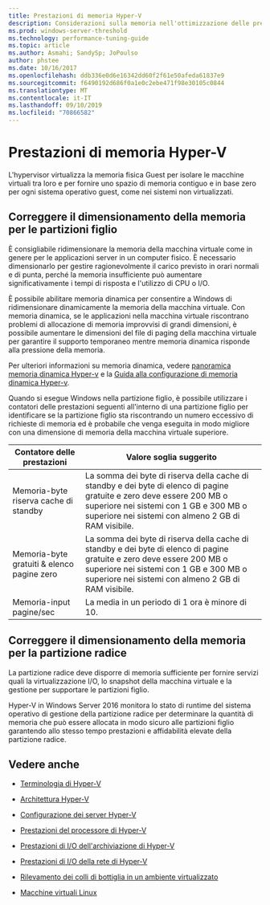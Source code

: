 ```yaml
---
title: Prestazioni di memoria Hyper-V
description: Considerazioni sulla memoria nell'ottimizzazione delle prestazioni di Hyper-V
ms.prod: windows-server-threshold
ms.technology: performance-tuning-guide
ms.topic: article
ms.author: Asmahi; SandySp; JoPoulso
author: phstee
ms.date: 10/16/2017
ms.openlocfilehash: ddb336e0d6e16342dd60f2f61e50afeda61837e9
ms.sourcegitcommit: f6490192d686f0a1e0c2ebe471f98e30105c0844
ms.translationtype: MT
ms.contentlocale: it-IT
ms.lasthandoff: 09/10/2019
ms.locfileid: "70866582"
---
```

# <a name="hyper-v-memory-performance"></a>Prestazioni di memoria Hyper-V


L'hypervisor virtualizza la memoria fisica Guest per isolare le macchine virtuali tra loro e per fornire uno spazio di memoria contiguo e in base zero per ogni sistema operativo guest, come nei sistemi non virtualizzati.

## <a name="correct-memory-sizing-for-child-partitions"></a>Correggere il dimensionamento della memoria per le partizioni figlio

È consigliabile ridimensionare la memoria della macchina virtuale come in genere per le applicazioni server in un computer fisico. È necessario dimensionarlo per gestire ragionevolmente il carico previsto in orari normali e di punta, perché la memoria insufficiente può aumentare significativamente i tempi di risposta e l'utilizzo di CPU o I/O.

È possibile abilitare memoria dinamica per consentire a Windows di ridimensionare dinamicamente la memoria della macchina virtuale. Con memoria dinamica, se le applicazioni nella macchina virtuale riscontrano problemi di allocazione di memoria improvvisi di grandi dimensioni, è possibile aumentare le dimensioni del file di paging della macchina virtuale per garantire il supporto temporaneo mentre memoria dinamica risponde alla pressione della memoria.

Per ulteriori informazioni su memoria dinamica, vedere [panoramica memoria dinamica Hyper-v]( https://go.microsoft.com/fwlink/?linkid=834434) e la [Guida alla configurazione di memoria dinamica Hyper-v](https://go.microsoft.com/fwlink/?linkid=834435).

Quando si esegue Windows nella partizione figlio, è possibile utilizzare i contatori delle prestazioni seguenti all'interno di una partizione figlio per identificare se la partizione figlio sta riscontrando un numero eccessivo di richieste di memoria ed è probabile che venga eseguita in modo migliore con una dimensione di memoria della macchina virtuale superiore.

| Contatore delle prestazioni                                                         | Valore soglia suggerito                                                                                                                                                           |
|-----------------------------------------------------------------------------|-------------------------------------------------------------------------------------------------------------------------------------------------------------------------------------|
| Memoria-byte riserva cache di standby                                        | La somma dei byte di riserva della cache di standby e dei byte di elenco di pagine gratuite e zero deve essere 200 MB o superiore nei sistemi con 1 GB e 300 MB o superiore nei sistemi con almeno 2 GB di RAM visibile. |
| Memoria-byte gratuiti & elenco pagine zero                                        | La somma dei byte di riserva della cache di standby e dei byte di elenco di pagine gratuite e zero deve essere 200 MB o superiore nei sistemi con 1 GB e 300 MB o superiore nei sistemi con almeno 2 GB di RAM visibile. |
| Memoria-input pagine/sec                                                    | La media in un periodo di 1 ora è minore di 10.                                                                                                                                       | 

## <a name="correct-memory-sizing-for-root-partition"></a>Correggere il dimensionamento della memoria per la partizione radice

La partizione radice deve disporre di memoria sufficiente per fornire servizi quali la virtualizzazione I/O, lo snapshot della macchina virtuale e la gestione per supportare le partizioni figlio.

Hyper-V in Windows Server 2016 monitora lo stato di runtime del sistema operativo di gestione della partizione radice per determinare la quantità di memoria che può essere allocata in modo sicuro alle partizioni figlio garantendo allo stesso tempo prestazioni e affidabilità elevate della partizione radice.

## <a name="see-also"></a>Vedere anche

-   [Terminologia di Hyper-V](terminology.md)

-   [Architettura Hyper-V](architecture.md)

-   [Configurazione dei server Hyper-V](configuration.md)

-   [Prestazioni del processore di Hyper-V](processor-performance.md)

-   [Prestazioni di I/O dell'archiviazione di Hyper-V](storage-io-performance.md)

-   [Prestazioni di I/O della rete di Hyper-V](network-io-performance.md)

-   [Rilevamento dei colli di bottiglia in un ambiente virtualizzato](detecting-virtualized-environment-bottlenecks.md)

-   [Macchine virtuali Linux](linux-virtual-machine-considerations.md)
